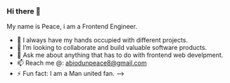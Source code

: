 ### Hi there 👋
My name is Peace, i am a Frontend Engineer.


- 🌱 I always have my hands occupied with different projects.
- 👯 I’m looking to collaborate and build valuable software products.
- 💬 Ask me about anything that has to do with frontend web develpment.
- 📫 Reach me @: abiodunpeace8@gmail.com
- ⚡ Fun fact: I am a Man united fan.
-->
